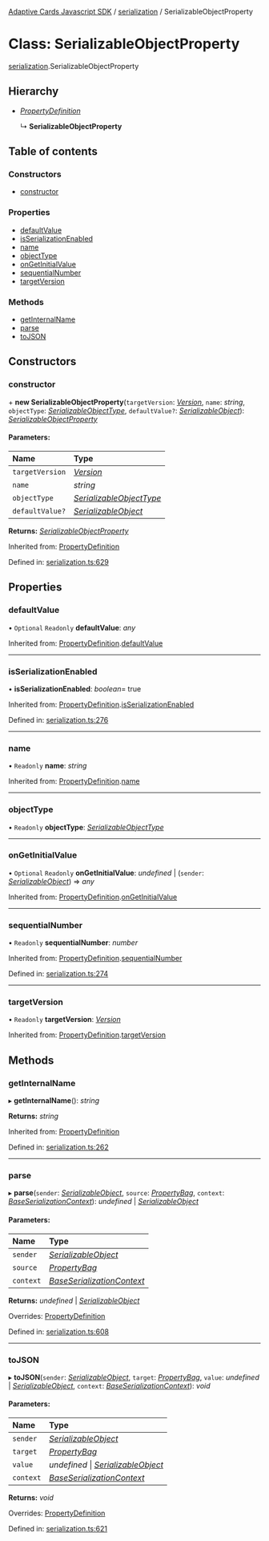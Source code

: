 [Adaptive Cards Javascript SDK](../README.md) / [serialization](../modules/serialization.md) / SerializableObjectProperty

# Class: SerializableObjectProperty

[serialization](../modules/serialization.md).SerializableObjectProperty

## Hierarchy

- [_PropertyDefinition_](serialization.propertydefinition.md)

  ↳ **SerializableObjectProperty**

## Table of contents

### Constructors

- [constructor](serialization.serializableobjectproperty.md#constructor)

### Properties

- [defaultValue](serialization.serializableobjectproperty.md#defaultvalue)
- [isSerializationEnabled](serialization.serializableobjectproperty.md#isserializationenabled)
- [name](serialization.serializableobjectproperty.md#name)
- [objectType](serialization.serializableobjectproperty.md#objecttype)
- [onGetInitialValue](serialization.serializableobjectproperty.md#ongetinitialvalue)
- [sequentialNumber](serialization.serializableobjectproperty.md#sequentialnumber)
- [targetVersion](serialization.serializableobjectproperty.md#targetversion)

### Methods

- [getInternalName](serialization.serializableobjectproperty.md#getinternalname)
- [parse](serialization.serializableobjectproperty.md#parse)
- [toJSON](serialization.serializableobjectproperty.md#tojson)

## Constructors

### constructor

\+ **new SerializableObjectProperty**(`targetVersion`: [_Version_](serialization.version.md), `name`: _string_, `objectType`: [_SerializableObjectType_](../modules/serialization.md#serializableobjecttype), `defaultValue?`: [_SerializableObject_](serialization.serializableobject.md)): [_SerializableObjectProperty_](serialization.serializableobjectproperty.md)

#### Parameters:

| Name            | Type                                                                           |
| :-------------- | :----------------------------------------------------------------------------- |
| `targetVersion` | [_Version_](serialization.version.md)                                          |
| `name`          | _string_                                                                       |
| `objectType`    | [_SerializableObjectType_](../modules/serialization.md#serializableobjecttype) |
| `defaultValue?` | [_SerializableObject_](serialization.serializableobject.md)                    |

**Returns:** [_SerializableObjectProperty_](serialization.serializableobjectproperty.md)

Inherited from: [PropertyDefinition](serialization.propertydefinition.md)

Defined in: [serialization.ts:629](https://github.com/microsoft/AdaptiveCards/blob/0938a1f10/source/nodejs/adaptivecards/src/serialization.ts#L629)

## Properties

### defaultValue

• `Optional` `Readonly` **defaultValue**: _any_

Inherited from: [PropertyDefinition](serialization.propertydefinition.md).[defaultValue](serialization.propertydefinition.md#defaultvalue)

---

### isSerializationEnabled

• **isSerializationEnabled**: _boolean_= true

Inherited from: [PropertyDefinition](serialization.propertydefinition.md).[isSerializationEnabled](serialization.propertydefinition.md#isserializationenabled)

Defined in: [serialization.ts:276](https://github.com/microsoft/AdaptiveCards/blob/0938a1f10/source/nodejs/adaptivecards/src/serialization.ts#L276)

---

### name

• `Readonly` **name**: _string_

Inherited from: [PropertyDefinition](serialization.propertydefinition.md).[name](serialization.propertydefinition.md#name)

---

### objectType

• `Readonly` **objectType**: [_SerializableObjectType_](../modules/serialization.md#serializableobjecttype)

---

### onGetInitialValue

• `Optional` `Readonly` **onGetInitialValue**: _undefined_ \| (`sender`: [_SerializableObject_](serialization.serializableobject.md)) => _any_

Inherited from: [PropertyDefinition](serialization.propertydefinition.md).[onGetInitialValue](serialization.propertydefinition.md#ongetinitialvalue)

---

### sequentialNumber

• `Readonly` **sequentialNumber**: _number_

Inherited from: [PropertyDefinition](serialization.propertydefinition.md).[sequentialNumber](serialization.propertydefinition.md#sequentialnumber)

Defined in: [serialization.ts:274](https://github.com/microsoft/AdaptiveCards/blob/0938a1f10/source/nodejs/adaptivecards/src/serialization.ts#L274)

---

### targetVersion

• `Readonly` **targetVersion**: [_Version_](serialization.version.md)

Inherited from: [PropertyDefinition](serialization.propertydefinition.md).[targetVersion](serialization.propertydefinition.md#targetversion)

## Methods

### getInternalName

▸ **getInternalName**(): _string_

**Returns:** _string_

Inherited from: [PropertyDefinition](serialization.propertydefinition.md)

Defined in: [serialization.ts:262](https://github.com/microsoft/AdaptiveCards/blob/0938a1f10/source/nodejs/adaptivecards/src/serialization.ts#L262)

---

### parse

▸ **parse**(`sender`: [_SerializableObject_](serialization.serializableobject.md), `source`: [_PropertyBag_](../modules/serialization.md#propertybag), `context`: [_BaseSerializationContext_](serialization.baseserializationcontext.md)): _undefined_ \| [_SerializableObject_](serialization.serializableobject.md)

#### Parameters:

| Name      | Type                                                                    |
| :-------- | :---------------------------------------------------------------------- |
| `sender`  | [_SerializableObject_](serialization.serializableobject.md)             |
| `source`  | [_PropertyBag_](../modules/serialization.md#propertybag)                |
| `context` | [_BaseSerializationContext_](serialization.baseserializationcontext.md) |

**Returns:** _undefined_ \| [_SerializableObject_](serialization.serializableobject.md)

Overrides: [PropertyDefinition](serialization.propertydefinition.md)

Defined in: [serialization.ts:608](https://github.com/microsoft/AdaptiveCards/blob/0938a1f10/source/nodejs/adaptivecards/src/serialization.ts#L608)

---

### toJSON

▸ **toJSON**(`sender`: [_SerializableObject_](serialization.serializableobject.md), `target`: [_PropertyBag_](../modules/serialization.md#propertybag), `value`: _undefined_ \| [_SerializableObject_](serialization.serializableobject.md), `context`: [_BaseSerializationContext_](serialization.baseserializationcontext.md)): _void_

#### Parameters:

| Name      | Type                                                                       |
| :-------- | :------------------------------------------------------------------------- |
| `sender`  | [_SerializableObject_](serialization.serializableobject.md)                |
| `target`  | [_PropertyBag_](../modules/serialization.md#propertybag)                   |
| `value`   | _undefined_ \| [_SerializableObject_](serialization.serializableobject.md) |
| `context` | [_BaseSerializationContext_](serialization.baseserializationcontext.md)    |

**Returns:** _void_

Overrides: [PropertyDefinition](serialization.propertydefinition.md)

Defined in: [serialization.ts:621](https://github.com/microsoft/AdaptiveCards/blob/0938a1f10/source/nodejs/adaptivecards/src/serialization.ts#L621)
